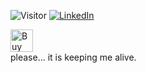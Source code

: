 
![Visitor](https://visitor-badge.laobi.icu/badge?page_id=Plasmoxy.Plasmoxy) <a href="https://www.linkedin.com/in/plasmoxy/">![LinkedIn](https://img.shields.io/badge/LinkedIn-0077B5?style=for-the-badge&logo=linkedin&logoColor=white)</a>

<!--
![Overall Stats](https://github-readme-stats.vercel.app/api?username=Plasmoxy&count_private=true&show_icons=true&hide=contribs&theme=tokyonight)
![Top Langs](https://github-readme-stats.vercel.app/api/top-langs/?username=Plasmoxy&hide=HTML,CSS,TeX,Makefile&layout=compact&theme=tokyonight&langs_count=10&exclude_repo=plasmoxy.github.io,Plasmoxy,opencv-java-tutorials,javalin,javafxopencv-started,ionic-react-detail-tab,InsanelyCheapElectronics,Hivemind,heroku-maggit,hello-world,DevMemories,denvs2018,arshiamidos,AIChamber,AestheticIndexer,Cataclysm,TheMachine)
-->

<a href='https://ko-fi.com/O5O148PL3' target='_blank'><img height='36' style='border:0px;height:36px;' src='https://cdn.ko-fi.com/cdn/kofi2.png?v=2' border='0' alt='Buy Me a Coffee at ko-fi.com' /></a><br/> please... it is keeping me alive.


